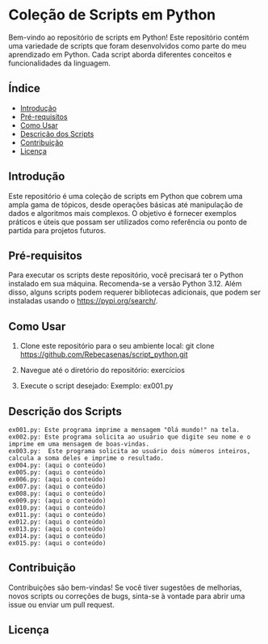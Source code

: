 # Coleção de Scripts em Python

Bem-vindo ao repositório de scripts em Python! Este repositório contém uma variedade de scripts que foram desenvolvidos como parte do meu aprendizado em Python. Cada script aborda diferentes conceitos e funcionalidades da linguagem.

## Índice

- [Introdução](#introdução)
- [Pré-requisitos](#pré-requisitos)
- [Como Usar](#como-usar)
- [Descrição dos Scripts](#descrição-dos-scripts)
- [Contribuição](#contribuição)
- [Licença](#licença)

## Introdução

Este repositório é uma coleção de scripts em Python que cobrem uma ampla gama de tópicos, desde operações básicas até manipulação de dados e algoritmos mais complexos. O objetivo é fornecer exemplos práticos e úteis que possam ser utilizados como referência ou ponto de partida para projetos futuros.

## Pré-requisitos

Para executar os scripts deste repositório, você precisará ter o Python instalado em sua máquina. Recomenda-se a versão Python 3.12. Além disso, alguns scripts podem requerer bibliotecas adicionais, que podem ser instaladas usando o https://pypi.org/search/.

## Como Usar

1. Clone este repositório para o seu ambiente local:
   git clone https://github.com/Rebecasenas/script_python.git

2. Navegue até o diretório do repositório:
    exercícios

3. Execute o script desejado:
    Exemplo: ex001.py

## Descrição dos Scripts
    ex001.py: Este programa imprime a mensagem "Olá mundo!" na tela.
    ex002.py: Este programa solicita ao usuário que digite seu nome e o imprime em uma mensagem de boas-vindas.
    ex003.py:  Este programa solicita ao usuário dois números inteiros, calcula a soma deles e imprime o resultado.
    ex004.py: (aqui o conteúdo)
    ex005.py: (aqui o conteúdo)
    ex006.py: (aqui o conteúdo)
    ex007.py: (aqui o conteúdo)
    ex008.py: (aqui o conteúdo)
    ex009.py: (aqui o conteúdo)
    ex010.py: (aqui o conteúdo)
    ex011.py: (aqui o conteúdo)
    ex012.py: (aqui o conteúdo)
    ex013.py: (aqui o conteúdo)
    ex014.py: (aqui o conteúdo)
    ex015.py: (aqui o conteúdo)

    


## Contribuição

Contribuições são bem-vindas! Se você tiver sugestões de melhorias, novos scripts ou correções de bugs, sinta-se à vontade para abrir uma issue ou enviar um pull request.

## Licença